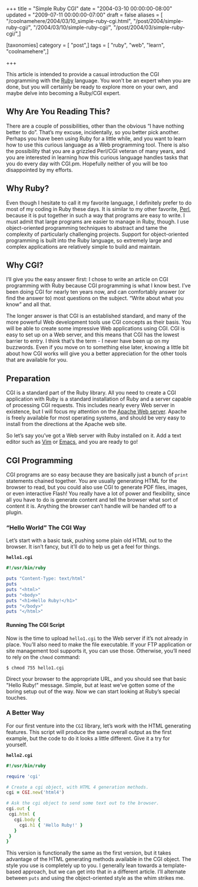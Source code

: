 +++
title = "Simple Ruby CGI"
date = "2004-03-10 00:00:00-08:00"
updated = "2009-07-11 00:00:00-07:00"
draft = false
aliases = [ "/coolnamehere/2004/03/10_simple-ruby-cgi.html", "/post/2004/simple-ruby-cgi/", "/2004/03/10/simple-ruby-cgi/", "/post/2004/03/simple-ruby-cgi/",]

[taxonomies]
category = [ "post",]
tags = [ "ruby", "web", "learn", "coolnamehere",]

+++

This article is intended to provide a casual introduction the CGI
programming with the [Ruby](/tags/ruby/) language. You won’t be an
expert when you are done, but you will certainly be ready to explore
more on your own, and maybe delve into becoming a Ruby/CGI expert.

## Why Are You Reading This?

There are a couple of possibilities, other than the obvious “I have
nothing better to do”. That’s my excuse, incidentally, so you better
pick another. Perhaps you have been using Ruby for a little while, and
you want to learn how to use this curious language as a Web programming
tool. There is also the possibility that you are a grizzled Perl/CGI
veteran of many years, and you are interested in learning how this
curious language handles tasks that you do every day with CGI.pm.
Hopefully neither of you will be too disappointed by my efforts.

## Why Ruby?

Even though I hesitate to call it my favorite language, I definitely
prefer to do most of my coding in Ruby these days. It is similar to my
other favorite, [Perl](/tags/perl/), because it is put together in such
a way that programs are easy to write. I must admit that large programs
are easier to manage in Ruby, though. I use object-oriented programming
techniques to abstract and tame the complexity of particularly
challenging projects. Support for object-oriented programming is built
into the Ruby language, so extremely large and complex applications are
relatively simple to build and maintain.

## Why CGI?

I’ll give you the easy answer first: I chose to write an article on CGI
programming with Ruby because CGI programming is what I know best. I’ve
been doing CGI for nearly ten years now, and can comfortably answer (or
find the answer to) most questions on the subject. “Write about what you
know” and all that.

The longer answer is that CGI is an established standard, and many of
the more powerful Web development tools use CGI concepts as their basis.
You will be able to create some impressive Web applications using CGI.
CGI is easy to set up on a Web server, and this means that CGI has the
lowest barrier to entry. I think that’s the term - I never have been up
on my buzzwords. Even if you move on to something else later, knowing a
little bit about how CGI works will give you a better appreciation for
the other tools that are available for you.

## Preparation

CGI is a standard part of the Ruby library. All you need to create a CGI
application with Ruby is a standard installation of Ruby and a server
capable of processing CGI requests. This includes nearly every Web
server in existence, but I will focus my attention on the [Apache Web
server](http://httpd.apache.org/). Apache is freely available for most
operating systems, and should be very easy to install from the
directions at the Apache web site.

So let’s say you’ve got a Web server with Ruby installed on it. Add a
text editor such as [Vim](/tags/perl/) or [Emacs](/tags/emacs/), and you
are ready to go!

## CGI Programming

CGI programs are so easy because they are basically just a bunch of
`print` statements chained together. You are usually generating HTML for
the browser to read, but you could also use CGI to generate PDF files,
images, or even interactive Flash! You really have a lot of power and
flexibility, since all you have to do is generate content and tell the
browser what sort of content it is. Anything the browser can’t handle
will be handed off to a plugin.

### “Hello World” The CGI Way

Let’s start with a basic task, pushing some plain old HTML out to the
browser. It isn’t fancy, but it’ll do to help us get a feel for things.

**`hello1.cgi`**

```ruby
#!/usr/bin/ruby

puts "Content-Type: text/html"
puts
puts "<html>"
puts "<body>"
puts "<h1>Hello Ruby!</h1>"
puts "</body>"
puts "</html>"
```

#### Running The CGI Script

Now is the time to upload `hello1.cgi` to the Web server if it’s not
already in place. You’ll also need to make the file executable. If your
FTP application or site management tool supports it, you can use those.
Otherwise, you’ll need to rely on the `chmod` command:

    $ chmod 755 hello1.cgi

Direct your browser to the appropriate URL, and you should see that
basic "Hello Ruby!" message. Simple, but at least we’ve gotten some
of the boring setup out of the way. Now we can start looking at Ruby’s
special touches.

### A Better Way

For our first venture into the `CGI` library, let’s work with the HTML
generating features. This script will produce the same overall output as
the first example, but the code to do it looks a little different. Give
it a try for yourself.

**`hello2.cgi`**

```ruby
#!/usr/bin/ruby

require 'cgi'

# Create a cgi object, with HTML 4 generation methods.
cgi = CGI.new('html4')

# Ask the cgi object to send some text out to the browser.
cgi.out {
 cgi.html {
   cgi.body {
     cgi.h1 { 'Hello Ruby!' }
   }
 }
}
```

This version is functionally the same as the first version, but it takes
advantage of the HTML generating methods available in the CGI object.
The style you use is completely up to you. I generally lean towards a
template-based approach, but we can get into that in a different
article. I’ll alternate between `puts` and using the object-oriented
style as the whim strikes me.